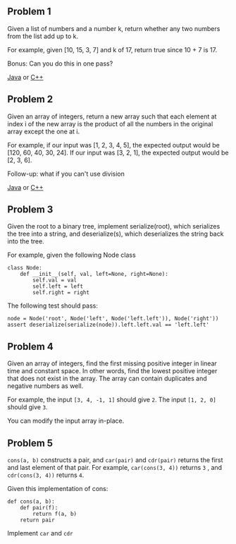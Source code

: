 ## Problem 1

Given a list of numbers and a number k, return whether any two numbers from the list add up to k.

For example, given [10, 15, 3, 7] and k of 17, return true since 10 + 7 is 17.

Bonus: Can you do this in one pass?

[Java](https://github.com/lsy-it-1995/Problems/blob/main/DailyCodingProblem/1-Google/Java/Solution.java) or [C++](https://github.com/lsy-it-1995/Problems/blob/main/DailyCodingProblem/1-Google/C%2B%2B/main.cpp)

## Problem 2

Given an array of integers, return a new array such that each element at index i of the new array is the product of all the numbers in the original array except the one at i.

For example, if our input was [1, 2, 3, 4, 5], the expected output would be [120, 60, 40, 30, 24]. If our input was [3, 2, 1], the expected output would be [2, 3, 6].

Follow-up: what if you can't use division

[Java](https://github.com/lsy-it-1995/Problems/blob/main/DailyCodingProblem/2-Uber/Java/Solution.java) or [C++](https://github.com/lsy-it-1995/Problems/blob/main/DailyCodingProblem/2-Uber/C%2B%2B/main.cpp)

## Problem 3

Given the root to a binary tree, implement serialize(root), which serializes the tree into a string, and deserialize(s), which deserializes the string back into the tree.

For example, given the following Node class

```
class Node:
    def __init__(self, val, left=None, right=None):
        self.val = val
        self.left = left
        self.right = right
```
The following test should pass:
```
node = Node('root', Node('left', Node('left.left')), Node('right'))
assert deserialize(serialize(node)).left.left.val == 'left.left'
```

## Problem 4

Given an array of integers, find the first missing positive integer in linear time and constant space. In other words, find the lowest positive integer that does not exist in the array. The array can contain duplicates and negative numbers as well.

For example, the input ```[3, 4, -1, 1]``` should give ```2```. The input ```[1, 2, 0]``` should give ```3```.

You can modify the input array in-place.

## Problem 5

```cons(a, b)``` constructs a pair, and ```car(pair)``` and ```cdr(pair)``` returns the first and last element of that pair. For example, ```car(cons(3, 4))``` returns ```3```	, and ```cdr(cons(3, 4))``` returns ```4```.

Given this implementation of cons:
```
def cons(a, b):
    def pair(f):
        return f(a, b)
    return pair
```
Implement ```car``` and ```cdr```
